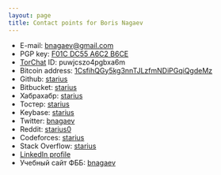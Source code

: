 ```yaml
---
layout: page
title: Contact points for Boris Nagaev
---
```


 * E-mail: [bnagaev@gmail.com][mail]
 * PGP key: [F01C DC55 A6C2 B6CE](/A6C2B6CE.asc)
 * [TorChat][torchat] ID: puwjcszo4pgbxa6m
 * Bitcoin address: [1CsfihQGy5kg3nnTJLzfmNDiPGqiQgdeMz][bitcoin]
 * Github: [starius][github]
 * Bitbucket: [starius][bitbucket]
 * Хабрахабр: [starius][habr]
 * Тостер: [starius][toster]
 * Keybase: [starius][keybase]
 * Twitter: [bnagaev][twitter]
 * Reddit: [starius0][reddit]
 * Codeforces: [starius][codeforces]
 * Stack Overflow: [starius][stackoverflow]
 * [LinkedIn profile][linkedin]
 * Учебный сайт ФББ: [bnagaev][kodomo]

[mail]: mailto:bnagaev@gmail.com
[torchat]: https://github.com/prof7bit/TorChat/downloads
[bitcoin]: https://blockchain.info/address/1CsfihQGy5kg3nnTJLzfmNDiPGqiQgdeMz
[github]: https://github.com/starius
[bitbucket]: https://bitbucket.org/starius/
[habr]: http://habrahabr.ru/users/starius/
[toster]: http://toster.ru/user/starius/
[keybase]: https://keybase.io/starius
[twitter]: https://twitter.com/bnagaev
[reddit]: https://reddit.com/user/starius0
[codeforces]: http://codeforces.com/profile/starius
[stackoverflow]: http://stackoverflow.com/users/1293417/starius
[linkedin]: https://www.linkedin.com/pub/nagaev-boris/a4/738/570
[kodomo]: http://kodomo.fbb.msu.ru/~bnagaev/
